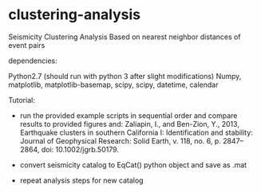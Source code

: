 # clustering-analysis
Seismicity Clustering Analysis Based on nearest neighbor distances of event pairs

dependencies:

Python2.7 (should run with python 3 after slight modifications)
Numpy, matplotlib, matplotlib-basemap, scipy, scipy, datetime, calendar


Tutorial:

- run the provided example scripts in sequential order and compare results to provided figures
  and:
  Zaliapin, I., and Ben-Zion, Y., 2013, Earthquake clusters in southern California I: 
  Identification and stability: Journal of Geophysical Research: Solid Earth, v. 118, no. 6, p. 2847–2864, doi: 10.1002/jgrb.50179.
 
- convert seismicity catalog to EqCat() python object and save as .mat
- repeat analysis steps for new catalog

